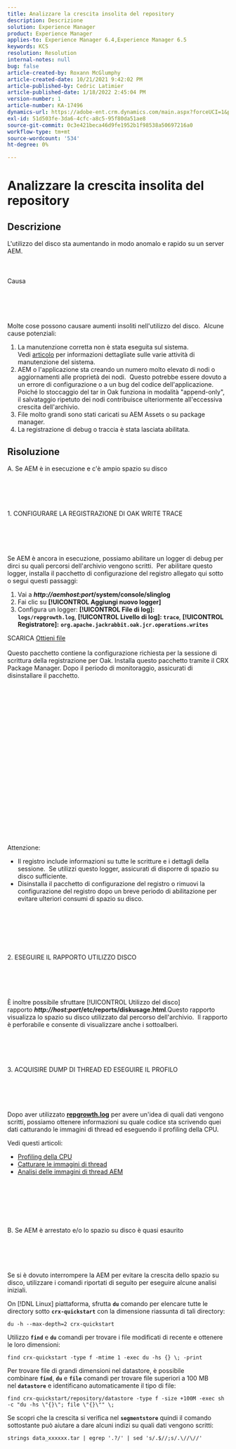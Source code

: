 ```yaml
---
title: Analizzare la crescita insolita del repository
description: Descrizione
solution: Experience Manager
product: Experience Manager
applies-to: Experience Manager 6.4,Experience Manager 6.5
keywords: KCS
resolution: Resolution
internal-notes: null
bug: false
article-created-by: Roxann McGlumphy
article-created-date: 10/21/2021 9:42:02 PM
article-published-by: Cedric Latimier
article-published-date: 1/18/2022 2:45:04 PM
version-number: 1
article-number: KA-17496
dynamics-url: https://adobe-ent.crm.dynamics.com/main.aspx?forceUCI=1&pagetype=entityrecord&etn=knowledgearticle&id=6654cfb6-b732-ec11-b6e5-000d3a5ba97a
exl-id: 51d503fe-3da6-4cfc-a8c5-95f80da51ae8
source-git-commit: 0c3e421beca46d9fe1952b1f98538a50697216a0
workflow-type: tm+mt
source-wordcount: '534'
ht-degree: 0%

---
```


# Analizzare la crescita insolita del repository

## Descrizione


L&#39;utilizzo del disco sta aumentando in modo anomalo e rapido su un server AEM.
<br><br><br><br>Causa<br><br><br><br><br><br>
Molte cose possono causare aumenti insoliti nell&#39;utilizzo del disco.  Alcune cause potenziali:

1. La manutenzione corretta non è stata eseguita sul sistema.  Vedi [articolo](https://helpx.adobe.com/experience-manager/kb/AEM6-Maintenance-Guide.html) per informazioni dettagliate sulle varie attività di manutenzione del sistema.
2. AEM o l&#39;applicazione sta creando un numero molto elevato di nodi o aggiornamenti alle proprietà dei nodi.  Questo potrebbe essere dovuto a un errore di configurazione o a un bug del codice dell&#39;applicazione.  Poiché lo stoccaggio del tar in Oak funziona in modalità &quot;append-only&quot;, il salvataggio ripetuto dei nodi contribuisce ulteriormente all&#39;eccessiva crescita dell&#39;archivio.
3. File molto grandi sono stati caricati su AEM Assets o su package manager.
4. La registrazione di debug o traccia è stata lasciata abilitata.



## Risoluzione

A. Se AEM è in esecuzione e c&#39;è ampio spazio su disco<br><br><br><br> <br><br>1. CONFIGURARE LA REGISTRAZIONE DI OAK WRITE TRACE<br><br><br><br> <br><br>Se AEM è ancora in esecuzione, possiamo abilitare un logger di debug per dirci su quali percorsi dell&#39;archivio vengono scritti.  Per abilitare questo logger, installa il pacchetto di configurazione del registro allegato qui sotto o segui questi passaggi:
1. Vai a <b>*http://aemhost:port*/system/console/slinglog</b>
2. Fai clic su <b>[!UICONTROL Aggiungi nuovo logger]</b>
3. Configura un logger: <b>[!UICONTROL File di log]: `logs/repgrowth.log`</b>, <b>[!UICONTROL Livello di log]: `trace`</b>, <b>[!UICONTROL Registratore]:</b> <b>`org.apache.jackrabbit.oak.jcr.operations.writes`</b>


SCARICA
[Ottieni file](https://helpx.adobe.com/content/dam/help/en/experience-manager/kb/analyze-unusual-repository-growth/jcr:content/main-pars/download/log_repository_growth-1.zip "log_repository_growth-1.zip") <br><br>Questo pacchetto contiene la configurazione richiesta per la sessione di scrittura della registrazione per Oak. Installa questo pacchetto tramite il CRX Package Manager. Dopo il periodo di monitoraggio, assicurati di disinstallare il pacchetto.<br><br><br><br><br><br><br><br> <br><br><br><br><br><br> <br><br><br><br><br><br><br><br><br>
Attenzione:

- Il registro include informazioni su tutte le scritture e i dettagli della sessione.  Se utilizzi questo logger, assicurati di disporre di spazio su disco sufficiente.
- Disinstalla il pacchetto di configurazione del registro o rimuovi la configurazione del registro dopo un breve periodo di abilitazione per evitare ulteriori consumi di spazio su disco.



<br><br><br><br> <br><br>2. ESEGUIRE IL RAPPORTO UTILIZZO DISCO<br><br><br><br> <br><br>
È inoltre possibile sfruttare [!UICONTROL Utilizzo del disco] rapporto <b>*http://host:port*/etc/reports/diskusage.html</b>.Questo rapporto visualizza lo spazio su disco utilizzato dal percorso dell&#39;archivio.  Il rapporto è perforabile e consente di visualizzare anche i sottoalberi.
<br><br><br><br> <br><br>3. ACQUISIRE DUMP DI THREAD ED ESEGUIRE IL PROFILO<br><br><br><br> <br><br>
Dopo aver utilizzato <b>[repgrowth.log](https://helpx.adobe.com/experience-manager/kb/analyze-unusual-repository-growth.html#repgrowth)</b> per avere un&#39;idea di quali dati vengono scritti, possiamo ottenere informazioni su quale codice sta scrivendo quei dati catturando le immagini di thread ed eseguendo il profiling della CPU.

Vedi questi articoli:

- [Profiling della CPU](https://helpx.adobe.com/experience-manager/kb/AnalyzeUsingBuiltInProfiler.html)
- [Catturare le immagini di thread](https://helpx.adobe.com/experience-manager/kb/TakeThreadDump.html)
- [Analisi delle immagini di thread AEM](https://helpx.adobe.com/experience-manager/kb/thread-dump-analysis.html)

<br><br><br><br> <br><br>B. Se AEM è arrestato e/o lo spazio su disco è quasi esaurito<br><br><br><br> <br><br>
Se si è dovuto interrompere la AEM per evitare la crescita dello spazio su disco, utilizzare i comandi riportati di seguito per eseguire alcune analisi iniziali.

On [!DNL Linux] piattaforma, sfrutta <b>`du`</b> comando per elencare tutte le directory sotto <b>`crx-quickstart`</b> con la dimensione riassunta di tali directory:

`du -h --max-depth=2 crx-quickstart`

Utilizzo <b>`find`</b> e <b>`du`</b> comandi per trovare i file modificati di recente e ottenere le loro dimensioni:

`find crx-quickstart -type f -mtime 1 -exec du -hs {} \; -print`

Per trovare file di grandi dimensioni nel datastore, è possibile combinare <b>`find`</b>, <b>`du`</b> e <b>`file`</b> comandi per trovare file superiori a 100 MB nel <b>`datastore`</b> e identificano automaticamente il tipo di file:

`find crx-quickstart/repository/datastore -type f -size +100M -exec sh -c "du -hs \"{}\"; file \"{}\"" \;`

Se scopri che la crescita si verifica nel <b>`segmentstore`</b> quindi il comando sottostante può aiutare a dare alcuni indizi su quali dati vengono scritti:

`strings data_xxxxxx.tar | egrep '.?/' | sed 's/.$//;s/.\//\//'`

